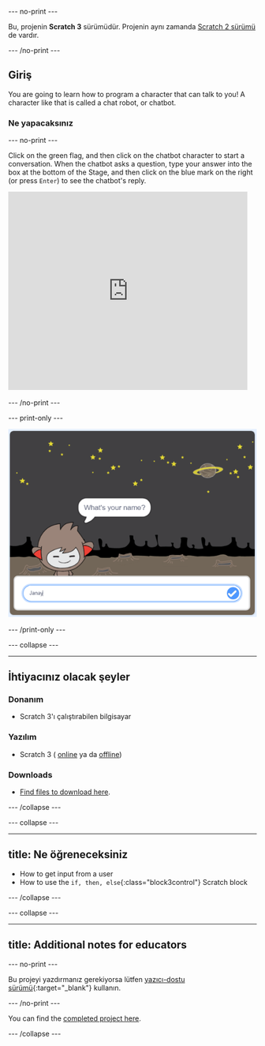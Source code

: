 \--- no-print \---

Bu, projenin **Scratch 3** sürümüdür. Projenin aynı zamanda [Scratch 2 sürümü](https://projects.raspberrypi.org/en/projects/chatbot-scratch2) de vardır.

\--- /no-print \---

## Giriş

You are going to learn how to program a character that can talk to you! A character like that is called a chat robot, or chatbot.

### Ne yapacaksınız

\--- no-print \---

Click on the green flag, and then click on the chatbot character to start a conversation. When the chatbot asks a question, type your answer into the box at the bottom of the Stage, and then click on the blue mark on the right (or press `Enter`) to see the chatbot's reply.

<div class="scratch-preview">
  <iframe allowtransparency="true" width="485" height="402" src="https://scratch.mit.edu/projects/embed/248864190/?autostart=false" 
  frameborder="0" scrolling="no"></iframe>
</div>

\--- /no-print \---

\--- print-only \---

![complete project](images/chatbot-preview.png)

\--- /print-only \---

\--- collapse \---

* * *

## İhtiyacınız olacak şeyler

### Donanım

+ Scratch 3'ı çalıştırabilen bilgisayar

### Yazılım

+ Scratch 3 ( [online](https://rpf.io/scratchon) ya da [offline](https://rpf.io/scratchoff))

### Downloads

+ [Find files to download here](http://rpf.io/p/en/chatbot-go).

\--- /collapse \---

\--- collapse \---

* * *

## title: Ne öğreneceksiniz

+ How to get input from a user
+ How to use the `if, then, else`{:class="block3control"} Scratch block

\--- /collapse \---

\--- collapse \---

* * *

## title: Additional notes for educators

\--- no-print \---

Bu projeyi yazdırmanız gerekiyorsa lütfen [yazıcı-dostu sürümü](https://projects.raspberrypi.org/en/projects/chatbot/print){:target="_blank"} kullanın.

\--- /no-print \---

You can find the [completed project here](http://rpf.io/p/en/chatbot-get).

\--- /collapse \---